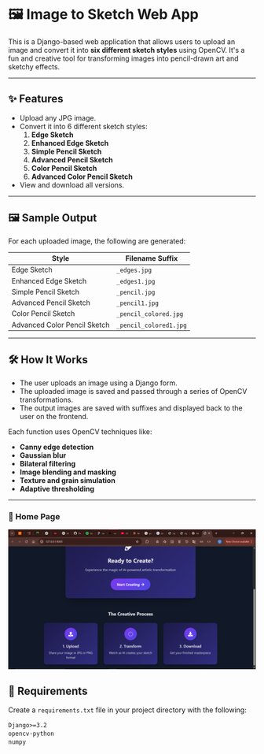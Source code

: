 # 🖼️ Image to Sketch Web App

This is a Django-based web application that allows users to upload an image and convert it into **six different sketch styles** using OpenCV. It's a fun and creative tool for transforming images into pencil-drawn art and sketchy effects.

---

## ✨ Features

- Upload any JPG image.
- Convert it into 6 different sketch styles:
  1. **Edge Sketch**
  2. **Enhanced Edge Sketch**
  3. **Simple Pencil Sketch**
  4. **Advanced Pencil Sketch**
  5. **Color Pencil Sketch**
  6. **Advanced Color Pencil Sketch**
- View and download all versions.

---

## 🖼️ Sample Output

For each uploaded image, the following are generated:

| Style                     | Filename Suffix               |
|--------------------------|-------------------------------|
| Edge Sketch              | `_edges.jpg`                  |
| Enhanced Edge Sketch     | `_edges1.jpg`                 |
| Simple Pencil Sketch     | `_pencil.jpg`                 |
| Advanced Pencil Sketch   | `_pencil1.jpg`                |
| Color Pencil Sketch      | `_pencil_colored.jpg`         |
| Advanced Color Pencil Sketch | `_pencil_colored1.jpg`     |

---

## 🛠️ How It Works

- The user uploads an image using a Django form.
- The uploaded image is saved and passed through a series of OpenCV transformations.
- The output images are saved with suffixes and displayed back to the user on the frontend.

Each function uses OpenCV techniques like:
- **Canny edge detection**
- **Gaussian blur**
- **Bilateral filtering**
- **Image blending and masking**
- **Texture and grain simulation**
- **Adaptive thresholding**

---

### 📸 Home Page
![Upload Page](screenshots/homepage.png)


## 🧾 Requirements

Create a `requirements.txt` file in your project directory with the following:

```txt
Django>=3.2
opencv-python
numpy
